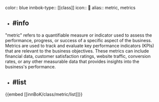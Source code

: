 color:: blue
innbok-type:: [[class]]
icon:: 📐
alias:: metric, metrics

- ## #info 
"metric" refers to a quantifiable measure or indicator used to assess the performance, progress, or success of a specific aspect of the business. Metrics are used to track and evaluate key performance indicators (KPIs) that are relevant to the business objectives. These metrics can include financial data, customer satisfaction ratings, website traffic, conversion rates, or any other measurable data that provides insights into the business's performance.
- ## #list 
{{embed [[innBoK/class/metric/list]]}}

